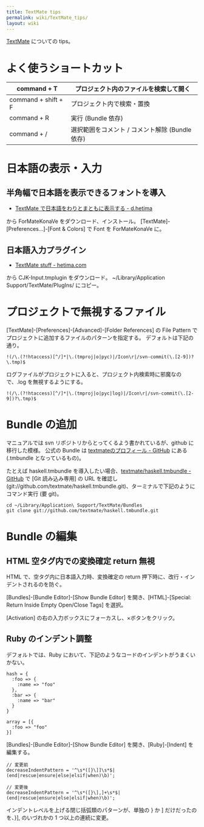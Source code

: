 ```yaml
---
title: TextMate tips
permalink: wiki/TextMate_tips/
layout: wiki
---
```


[TextMate](http://macromates.com/) についての tips。

よく使うショートカット
======================

|command + T|プロジェクト内のファイルを検索して開く|
|-----------|--------------------------------------|
|command + shift + F|プロジェクト内で検索・置換|
|command + R|実行 (Bundle 依存)|
|command + /|選択範囲をコメント / コメント解除 (Bundle 依存)|

日本語の表示・入力
==================

半角幅で日本語を表示できるフォントを導入
----------------------------------------

-   [TextMate で日本語をわりとまともに表示する -
    d.hetima](http://d.hatena.ne.jp/hetima/20061102/1162435711)

から ForMateKonaVe をダウンロード、インストール。
[TextMate]-[Preferences...]-[Font & Colors] で Font を ForMateKonaVe
に。

日本語入力プラグイン
--------------------

-   [TextMate stuff - hetima.com](http://hetima.com/textmate/index.html)

から CJK-Input.tmplugin をダウンロード。 \~/Library/Application
Support/TextMate/PlugIns/ にコピー。

プロジェクトで無視するファイル
==============================

[TextMate]-[Preferences]-[Advanced]-[Folder References] の File Pattern
でプロジェクトに追加するファイルのパターンを指定する。
デフォルトは下記の通り。

    !(/\.(?!htaccess)[^/]*|\.(tmproj|o|pyc)|/Icon\r|/svn-commit(\.[2-9])?\.tmp)$

ログファイルがプロジェクトに入ると、プロジェクト内検索時に邪魔なので、.log
を無視するようにする。

    !(/\.(?!htaccess)[^/]*|\.(tmproj|o|pyc|log)|/Icon\r|/svn-commit(\.[2-9])?\.tmp)$

Bundle の追加
=============

マニュアルでは svn リポジトリからとってくるよう書かれているが、github
に移行した模様。 公式の Bundle は [textmateのプロフィール -
GitHub](https://github.com/textmate) にある (.tmbundle
となっているもの)。

たとえば haskell.tmbundle を導入したい場合、[textmate/haskell.tmbundle -
GitHub](https://github.com/textmate/haskell.tmbundle) で [Git
読み込み専用] の URL を確認し
(git://github.com/textmate/haskell.tmbundle.git)、ターミナルで下記のようにコマンド実行
(要 git)。

    cd ~/Library/Application\ Support/TextMate/Bundles
    git clone git://github.com/textmate/haskell.tmbundle.git

Bundle の編集
=============

HTML 空タグ内での変換確定 return 無視
-------------------------------------

HTML で、空タグ内に日本語入力時、変換確定の return
押下時に、改行・インデントされるのを防ぐ。

[Bundles]-[Bundle Editor]-[Show Bundle Editor] を開き、[HTML]-[Special:
Return Inside Empty Open/Close Tags] を選択。

[Activation] の右の入力ボックスにフォーカスし、×ボタンをクリック。

Ruby のインデント調整
---------------------

デフォルトでは、Ruby
において、下記のようなコードのインデントがうまくいかない。

``` {.ruby}
hash = {
  :foo => {
    :name => "foo"
  },
  :bar => {
    :name => "bar"
  }
}

array = [{
  :foo => "foo"
}]
```

[Bundles]-[Bundle Editor]-[Show Bundle Editor] を開き、[Ruby]-[Indent]
を編集する。

    // 変更前
    decreaseIndentPattern = '^\s*([}\]]\s*$|(end|rescue|ensure|else|elsif|when)\b)';

    // 変更後
    decreaseIndentPattern = '^\s*([}\],]+\s*$|(end|rescue|ensure|else|elsif|when)\b)';

インデントレベルを上げる閉じ括弧類のパターンが、単独の } か ]
だけだったのを、}], のいづれかの 1 つ以上の連続に変更。
